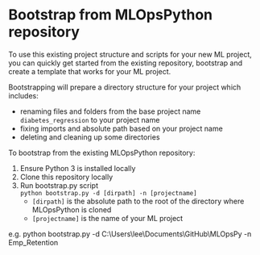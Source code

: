 # Bootstrap from MLOpsPython repository

To use this existing project structure and scripts for your new ML project, you can quickly get started from the existing repository, bootstrap and create a template that works for your ML project.

Bootstrapping will prepare a directory structure for your project which includes:

* renaming files and folders from the base project name `diabetes_regression` to your project name
* fixing imports and absolute path based on your project name
* deleting and cleaning up some directories

To bootstrap from the existing MLOpsPython repository:

1. Ensure Python 3 is installed locally
1. Clone this repository locally
1. Run bootstrap.py script  
`python bootstrap.py -d [dirpath] -n [projectname]`
    * `[dirpath]` is the absolute path to the root of the directory where MLOpsPython is cloned
    * `[projectname]` is the name of your ML project

e.g. python bootstrap.py -d C:\Users\lee\Documents\GitHub\MLOpsPy -n Emp_Retention
